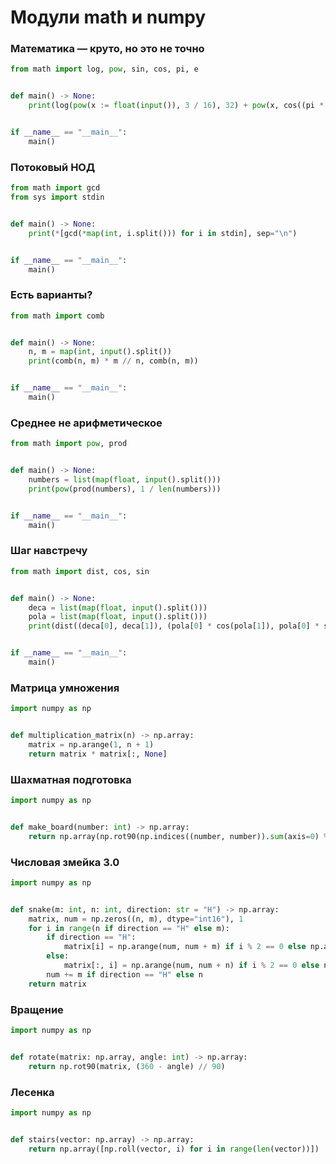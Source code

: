 # Модули math и numpy

### Математика — круто, но это не точно

```python
from math import log, pow, sin, cos, pi, e


def main() -> None:
    print(log(pow(x := float(input()), 3 / 16), 32) + pow(x, cos((pi * x) / (2 * e))) - pow(sin(x / pi), 2))


if __name__ == "__main__":
    main()
```

### Потоковый НОД

```python
from math import gcd
from sys import stdin


def main() -> None:
    print(*[gcd(*map(int, i.split())) for i in stdin], sep="\n")


if __name__ == "__main__":
    main()
```

### Есть варианты?

```python
from math import comb


def main() -> None:
    n, m = map(int, input().split())
    print(comb(n, m) * m // n, comb(n, m))


if __name__ == "__main__":
    main()
```

### Среднее не арифметическое

```python
from math import pow, prod


def main() -> None:
    numbers = list(map(float, input().split()))
    print(pow(prod(numbers), 1 / len(numbers)))


if __name__ == "__main__":
    main()
```

### Шаг навстречу

```python
from math import dist, cos, sin


def main() -> None:
    deca = list(map(float, input().split()))
    pola = list(map(float, input().split()))
    print(dist((deca[0], deca[1]), (pola[0] * cos(pola[1]), pola[0] * sin(pola[1]))))


if __name__ == "__main__":
    main()
```

### Матрица умножения

```python
import numpy as np


def multiplication_matrix(n) -> np.array:
    matrix = np.arange(1, n + 1)
    return matrix * matrix[:, None]
```

### Шахматная подготовка

```python
import numpy as np


def make_board(number: int) -> np.array:
    return np.array(np.rot90(np.indices((number, number)).sum(axis=0) % 2), dtype="int8")
```

### Числовая змейка 3.0

```python
import numpy as np


def snake(m: int, n: int, direction: str = "H") -> np.array:
    matrix, num = np.zeros((n, m), dtype="int16"), 1
    for i in range(n if direction == "H" else m):
        if direction == "H":
            matrix[i] = np.arange(num, num + m) if i % 2 == 0 else np.arange(num + m - 1, num - 1, -1)
        else:
            matrix[:, i] = np.arange(num, num + n) if i % 2 == 0 else np.arange(num + n - 1, num - 1, -1)
        num += m if direction == "H" else n
    return matrix
```

### Вращение

```python
import numpy as np


def rotate(matrix: np.array, angle: int) -> np.array:
    return np.rot90(matrix, (360 - angle) // 90)
```

### Лесенка

```python
import numpy as np


def stairs(vector: np.array) -> np.array:
    return np.array([np.roll(vector, i) for i in range(len(vector))])
```